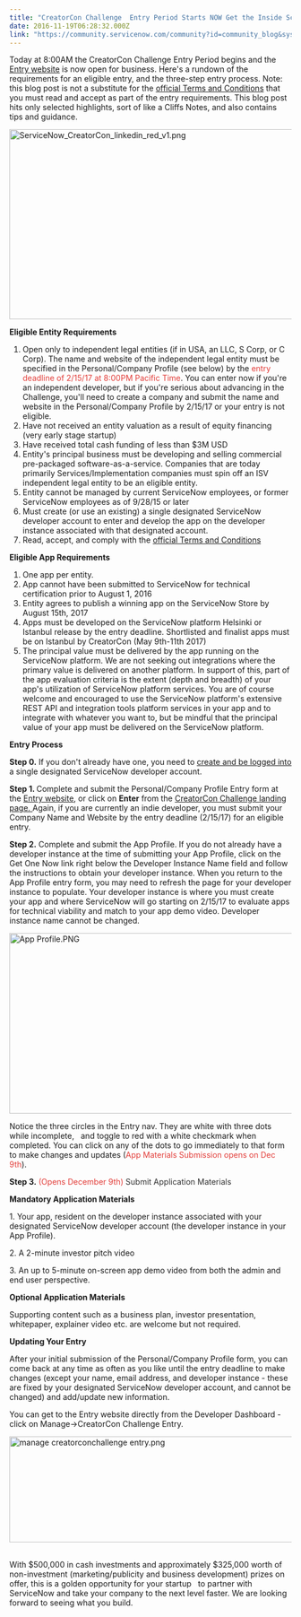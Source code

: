 ```yaml
---
title: "CreatorCon Challenge  Entry Period Starts NOW Get the Inside Scoop"
date: 2016-11-19T06:28:32.000Z
link: "https://community.servicenow.com/community?id=community_blog&sys_id=8adce665dbd0dbc01dcaf3231f961979"
---
```

<p>Today at 8:00AM the CreatorCon Challenge Entry Period begins and the <a title="eveloper.servicenow.com/app.do#!/creatorconchallenge" href="https://developer.servicenow.com/app.do#!/creatorconchallenge">Entry website</a> is now open for business. Here's a rundown of the requirements for an eligible entry, and the three-step entry process. Note: this blog post is not a substitute for the <a title="w.servicenow.com/company/ventures/creatorcon-challenge-terms.html" href="http://www.servicenow.com/company/ventures/creatorcon-challenge-terms.html">official Terms and Conditions</a> that you must read and accept as part of the entry requirements. This blog post hits only selected highlights, sort of like a Cliffs Notes, and also contains tips and guidance.</p><p></p><p><img   alt="ServiceNow_CreatorCon_linkedin_red_v1.png" class="jive-image" height="339" src="b7546ff1dbdc9f04e9737a9e0f961993.iix" style="display: block; margin-left: auto; margin-right: auto; width: 649px; height: 339.117px;" width="649"/></p><p></p><p><strong>Eligible Entity Requirements</strong></p><p></p><ol><li>Open only to independent legal entities (if in USA, an LLC, S Corp, or C Corp). The name and website of the independent legal entity must be specified in the Personal/Company Profile (see below) by the <span style="color: #e23d39;">entry deadline of 2/15/17 at 8:00PM Pacific Time</span>. You can enter now if you're an independent developer, but if you're serious about advancing in the Challenge, you'll need to create a company and submit the name and website in the Personal/Company Profile by 2/15/17 or your entry is not eligible.</li><li>Have not received an entity valuation as a result of equity financing (very early stage startup)</li><li>Have received total cash funding of less than $3M USD</li><li>Entity's principal business must be developing and selling commercial pre-packaged software-as-a-service. Companies that are today primarily Services/Implementation companies must spin off an ISV independent legal entity to be an eligible entity.</li><li>Entity cannot be managed by current ServiceNow employees, or former ServiceNow employees as of 9/28/15 or later</li><li>Must create (or use an existing) a single designated ServiceNow developer account to enter and develop the app on the developer instance associated with that designated account.</li><li>Read, accept, and comply with the <a title="w.servicenow.com/company/ventures/creatorcon-challenge-terms.html" href="http://www.servicenow.com/company/ventures/creatorcon-challenge-terms.html">official Terms and Conditions</a></li></ol><p></p><p><strong>Eligible App Requirements</strong></p><p></p><ol><li>One app per entity.</li><li>App cannot have been submitted to ServiceNow for technical certification prior to August 1, 2016</li><li>Entity agrees to publish a winning app on the ServiceNow Store by August 15th, 2017</li><li>Apps must be developed on the ServiceNow platform Helsinki or Istanbul release by the entry deadline. Shortlisted and finalist apps must be on Istanbul by CreatorCon (May 9th-11th 2017)</li><li>The principal value must be delivered by the app running on the ServiceNow platform. We are not seeking out integrations where the primary value is delivered on another platform. In support of this, part of the app evaluation criteria is the extent (depth and breadth) of your app's utilization of ServiceNow platform services. You are of course welcome and encouraged to use the ServiceNow platform's extensive REST API and integration tools platform services in your app and to integrate with whatever you want to, but be mindful that the principal value of your app must be delivered on the ServiceNow platform.</li></ol><p></p><p><strong>Entry Process</strong></p><p></p><p><strong>Step 0.</strong> If you don't already have one, you need to <a title="ervicenowext.oktapreview.com/app/template_saml_2_0/exk3d48mfdgIZVMhb0h7/sso/saml" href="https://servicenowext.oktapreview.com/app/template_saml_2_0/exk3d48mfdgIZVMhb0h7/sso/saml">create and be logged into</a> a single designated ServiceNow developer account.</p><p><strong>Step 1. </strong>Complete and submit the Personal/Company Profile Entry form at the <a title="eveloper.servicenow.com/app.do#!/creatorconchallenge" href="https://developer.servicenow.com/app.do#!/creatorconchallenge">Entry website</a>, or click on <strong>Enter</strong> from the <a title="w.servicenow.com/creatorconchallenge" href="http://www.servicenow.com/creatorconchallenge">CreatorCon Challenge landing page. </a>Again, if you are currently an indie developer, you must submit your Company Name and Website by the entry deadline (2/15/17) for an eligible entry.</p><p><strong>Step 2.</strong> Complete and submit the App Profile. If you do not already have a developer instance at the time of submitting your App Profile, click on the Get One Now link right below the Developer Instance Name field and follow the instructions to obtain your developer instance. When you return to the App Profile entry form, you may need to refresh the page for your developer instance to populate. Your developer instance is where you must create your app and where ServiceNow will go starting on 2/15/17 to evaluate apps for technical viability and match to your app demo video. Developer instance name cannot be changed.</p><p></p><p><img   alt="App Profile.PNG" class="image-3 jive-image" src="a7a6e8cedbd0dfc03eb27a9e0f9619bb.iix" style="width: 620px; height: 322px; display: block; margin-left: auto; margin-right: auto;"/></p><p></p><p>Notice the three circles in the Entry nav. They are white with three dots while incomplete,   and toggle to red with a white checkmark when completed. You can click on any of the dots to go immediately to that form to make changes and updates (<span style="color: #e23d39;">App Materials Submission opens on Dec 9th</span>).</p><p></p><p><strong>Step 3.</strong> <span style="color: #e23d39;">(Opens December 9th) <span style="color: #303030;">Submit Application Materials</span></span></p><p></p><p><strong>Mandatory Application Materials<br/></strong></p><p></p><p>1. Your app, resident on the developer instance associated with your designated ServiceNow developer account (the developer instance in your App Profile).</p><p>2. A 2-minute investor pitch video</p><p>3. An up to 5-minute on-screen app demo video from both the admin and end user perspective.</p><p></p><p><strong>Optional Application Materials</strong></p><p></p><p>Supporting content such as a business plan, investor presentation, whitepaper, explainer video etc. are welcome but not required.</p><p></p><p><strong>Updating Your Entry</strong></p><p></p><p>After your initial submission of the Personal/Company Profile form, you can come back at any time as often as you like until the entry deadline to make changes (except your name, email address, and developer instance - these are fixed by your designated ServiceNow developer account, and cannot be changed) and add/update new information.</p><p></p><p>You can get to the Entry website directly from the Developer Dashboard - click on Manage-&gt;CreatorCon Challenge Entry.</p><p></p><p><img  __jive_id="201834" alt="manage creatorconchallenge entry.png" class="image-2 jive-image" src="450ccd4edbd49f048c8ef4621f9619a2.iix" style="width: 620px; height: 189px; display: block; margin-left: auto; margin-right: auto;"/></p><p></p><p></p><p><strong><br/></strong>With $500,000 in cash investments and approximately $325,000 worth of non-investment (marketing/publicity and business development) prizes on offer, this is a golden opportunity for your startup   to partner with ServiceNow and take your company to the next level faster. We are looking forward to seeing what you build.</p>